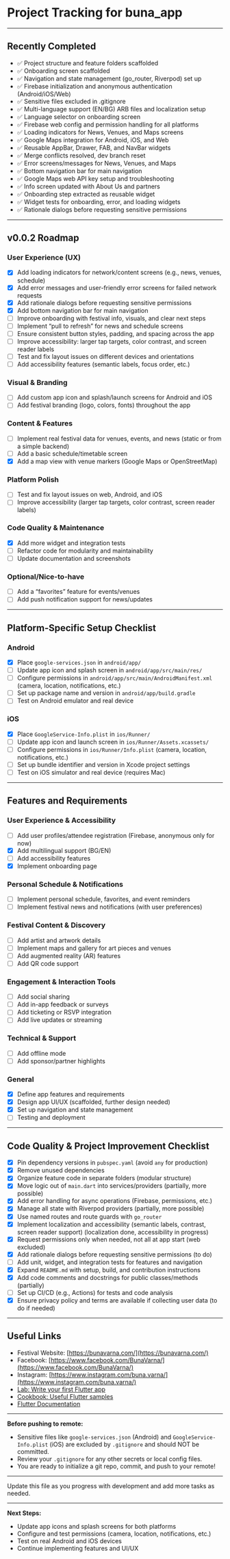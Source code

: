 # Project Tracking for buna_app

---

## Recently Completed
- ✅ Project structure and feature folders scaffolded
- ✅ Onboarding screen scaffolded
- ✅ Navigation and state management (go_router, Riverpod) set up
- ✅ Firebase initialization and anonymous authentication (Android/iOS/Web)
- ✅ Sensitive files excluded in .gitignore
- ✅ Multi-language support (EN/BG) ARB files and localization setup
- ✅ Language selector on onboarding screen
- ✅ Firebase web config and permission handling for all platforms
- ✅ Loading indicators for News, Venues, and Maps screens
- ✅ Google Maps integration for Android, iOS, and Web
- ✅ Reusable AppBar, Drawer, FAB, and NavBar widgets
- ✅ Merge conflicts resolved, dev branch reset
- ✅ Error screens/messages for News, Venues, and Maps
- ✅ Bottom navigation bar for main navigation
- ✅ Google Maps web API key setup and troubleshooting
- ✅ Info screen updated with About Us and partners
- ✅ Onboarding step extracted as reusable widget
- ✅ Widget tests for onboarding, error, and loading widgets
- ✅ Rationale dialogs before requesting sensitive permissions

---

## v0.0.2 Roadmap

### User Experience (UX)
- [x] Add loading indicators for network/content screens (e.g., news, venues, schedule)
- [x] Add error messages and user-friendly error screens for failed network requests
- [x] Add rationale dialogs before requesting sensitive permissions
- [x] Add bottom navigation bar for main navigation
- [ ] Improve onboarding with festival info, visuals, and clear next steps
- [ ] Implement “pull to refresh” for news and schedule screens
- [ ] Ensure consistent button styles, padding, and spacing across the app
- [ ] Improve accessibility: larger tap targets, color contrast, and screen reader labels
- [ ] Test and fix layout issues on different devices and orientations
- [ ] Add accessibility features (semantic labels, focus order, etc.)

### Visual & Branding
- [ ] Add custom app icon and splash/launch screens for Android and iOS
- [ ] Add festival branding (logo, colors, fonts) throughout the app

### Content & Features
- [ ] Implement real festival data for venues, events, and news (static or from a simple backend)
- [ ] Add a basic schedule/timetable screen
- [x] Add a map view with venue markers (Google Maps or OpenStreetMap)

### Platform Polish
- [ ] Test and fix layout issues on web, Android, and iOS
- [ ] Improve accessibility (larger tap targets, color contrast, screen reader labels)

### Code Quality & Maintenance
- [x] Add more widget and integration tests
- [ ] Refactor code for modularity and maintainability
- [ ] Update documentation and screenshots

### Optional/Nice-to-have
- [ ] Add a “favorites” feature for events/venues
- [ ] Add push notification support for news/updates

---

## Platform-Specific Setup Checklist

### Android
- [x] Place `google-services.json` in `android/app/`
- [ ] Update app icon and splash screen in `android/app/src/main/res/`
- [ ] Configure permissions in `android/app/src/main/AndroidManifest.xml` (camera, location, notifications, etc.)
- [ ] Set up package name and version in `android/app/build.gradle`
- [ ] Test on Android emulator and real device

### iOS
- [x] Place `GoogleService-Info.plist` in `ios/Runner/`
- [ ] Update app icon and launch screen in `ios/Runner/Assets.xcassets/`
- [ ] Configure permissions in `ios/Runner/Info.plist` (camera, location, notifications, etc.)
- [ ] Set up bundle identifier and version in Xcode project settings
- [ ] Test on iOS simulator and real device (requires Mac)

---

## Features and Requirements

### User Experience & Accessibility
- [ ] Add user profiles/attendee registration (Firebase, anonymous only for now)
- [x] Add multilingual support (BG/EN)
- [ ] Add accessibility features
- [x] Implement onboarding page

### Personal Schedule & Notifications
- [ ] Implement personal schedule, favorites, and event reminders
- [ ] Implement festival news and notifications (with user preferences)

### Festival Content & Discovery
- [ ] Add artist and artwork details
- [ ] Implement maps and gallery for art pieces and venues
- [ ] Add augmented reality (AR) features
- [ ] Add QR code support

### Engagement & Interaction Tools
- [ ] Add social sharing
- [ ] Add in-app feedback or surveys
- [ ] Add ticketing or RSVP integration
- [ ] Add live updates or streaming

### Technical & Support
- [ ] Add offline mode
- [ ] Add sponsor/partner highlights

### General
- [x] Define app features and requirements
- [x] Design app UI/UX (scaffolded, further design needed)
- [x] Set up navigation and state management
- [ ] Testing and deployment

---

## Code Quality & Project Improvement Checklist

- [x] Pin dependency versions in `pubspec.yaml` (avoid `any` for production)
- [x] Remove unused dependencies
- [x] Organize feature code in separate folders (modular structure)
- [x] Move logic out of `main.dart` into services/providers (partially, more possible)
- [x] Add error handling for async operations (Firebase, permissions, etc.)
- [x] Manage all state with Riverpod providers (partially, more possible)
- [x] Use named routes and route guards with `go_router`
- [x] Implement localization and accessibility (semantic labels, contrast, screen reader support) (localization done, accessibility in progress)
- [x] Request permissions only when needed, not all at app start (web excluded)
- [x] Add rationale dialogs before requesting sensitive permissions (to do)
- [ ] Add unit, widget, and integration tests for features and navigation
- [x] Expand `README.md` with setup, build, and contribution instructions
- [x] Add code comments and docstrings for public classes/methods (partially)
- [ ] Set up CI/CD (e.g., Actions) for tests and code analysis
- [x] Ensure privacy policy and terms are available if collecting user data (to do if needed)

---

## Useful Links
- Festival Website: [https://bunavarna.com/](https://bunavarna.com/)
- Facebook: [https://www.facebook.com/BunaVarna/](https://www.facebook.com/BunaVarna/)
- Instagram: [https://www.instagram.com/buna.varna/](https://www.instagram.com/buna.varna/)
- [Lab: Write your first Flutter app](https://docs.flutter.dev/get-started/codelab)
- [Cookbook: Useful Flutter samples](https://docs.flutter.dev/cookbook)
- [Flutter Documentation](https://docs.flutter.dev/)

---
**Before pushing to remote:**
- Sensitive files like `google-services.json` (Android) and `GoogleService-Info.plist` (iOS) are excluded by `.gitignore` and should NOT be committed.
- Review your `.gitignore` for any other secrets or local config files.
- You are ready to initialize a git repo, commit, and push to your remote!

---
Update this file as you progress with development and add more tasks as needed.

---
**Next Steps:**
- Update app icons and splash screens for both platforms
- Configure and test permissions (camera, location, notifications, etc.)
- Test on real Android and iOS devices
- Continue implementing features and UI/UX
